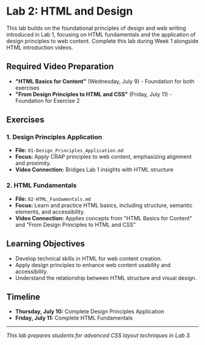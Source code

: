 # Lab 2: HTML and Design

This lab builds on the foundational principles of design and web writing introduced in Lab 1, focusing on HTML fundamentals and the application of design principles to web content. Complete this lab during Week 1 alongside HTML introduction videos.

## Required Video Preparation
- **"HTML Basics for Content"** (Wednesday, July 9) - Foundation for both exercises
- **"From Design Principles to HTML and CSS"** (Friday, July 11) - Foundation for Exercise 2

## Exercises

### 1. Design Principles Application
- **File:** `01-Design_Principles_Application.md`
- **Focus:** Apply CRAP principles to web content, emphasizing alignment and proximity.
- **Video Connection:** Bridges Lab 1 insights with HTML structure

### 2. HTML Fundamentals
- **File:** `02-HTML_Fundamentals.md`
- **Focus:** Learn and practice HTML basics, including structure, semantic elements, and accessibility.
- **Video Connection:** Applies concepts from "HTML Basics for Content" and "From Design Principles to HTML and CSS"

## Learning Objectives
- Develop technical skills in HTML for web content creation.
- Apply design principles to enhance web content usability and accessibility.
- Understand the relationship between HTML structure and visual design.

## Timeline
- **Thursday, July 10:** Complete Design Principles Application
- **Friday, July 11:** Complete HTML Fundamentals

---

*This lab prepares students for advanced CSS layout techniques in Lab 3.*
